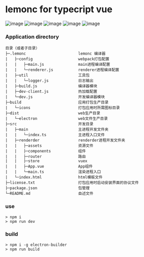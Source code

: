 # lemonc for typecript vue
![image](https://img.shields.io/badge/elctron-^2.0.5-green.svg)
![image](https://img.shields.io/badge/vue-^2.5.16-green.svg)
![image](https://img.shields.io/badge/webpack-^4.16.3-green.svg)
![image](https://img.shields.io/badge/less-^3.8.0-green.svg)
![image](https://img.shields.io/badge/eslint-^5.2.0-green.svg)

### Application directory

```
目录（或者子目录）
├─.lemonc                       lemonc 编译器
|   ├─config                    webpack打包配置
|   |   ├─main.js               main进程编译配置
|   |   └─renderer.js           renderer进程编译配置
|   ├─util                      工具包
|   |   └─logger.js             日志输出
|   ├─build.js                  编译器模块
|   ├─dev-client.js             热加载配置
|   └─dev.js                    开发编译器模块
├─build                         应用打包生产目录
|   └─icons                     打包应用时所需图标目录
├─dist                          web生产目录
|   └─electron                  web文件生产目录
├─src                           开发目录
|   ├─main                      主进程开发文件夹
|   |   └─index.ts              主进程入口文件
|   ├─renderder                 renderder进程开发文件夹
|   |   ├─assets                资源文件
|   |   ├─components            组件
|   |   ├─router                路由
|   |   ├─store                 vuex
|   |   ├─App.vue               App组件
|   |   └─main.ts               渲染进程入口
|   └─index.html                html模板文件
├─license.txt                   打包应用时启动安装界面的协议文件
├─package.json                  包管理
└─README.md                     自述文件
```

### use 

```shell
> npm i
> npm run dev
```

### build

```shell
> npm i -g electron-builder
> npm run build
```

